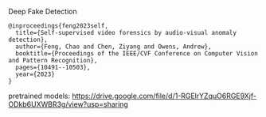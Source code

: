 Deep Fake Detection

```text
@inproceedings{feng2023self,
  title={Self-supervised video forensics by audio-visual anomaly detection},
  author={Feng, Chao and Chen, Ziyang and Owens, Andrew},
  booktitle={Proceedings of the IEEE/CVF Conference on Computer Vision and Pattern Recognition},
  pages={10491--10503},
  year={2023}
}
```

pretrained models: 
https://drive.google.com/file/d/1-RGElrYZquO6RGE9Xjf-ODkb6UXWBR3g/view?usp=sharing